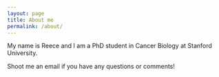 ```yaml
---
layout: page
title: About me
permalink: /about/
---
```


My name is Reece and I am a PhD student in Cancer Biology at Stanford University. 

Shoot me an email if you have any questions or comments!
